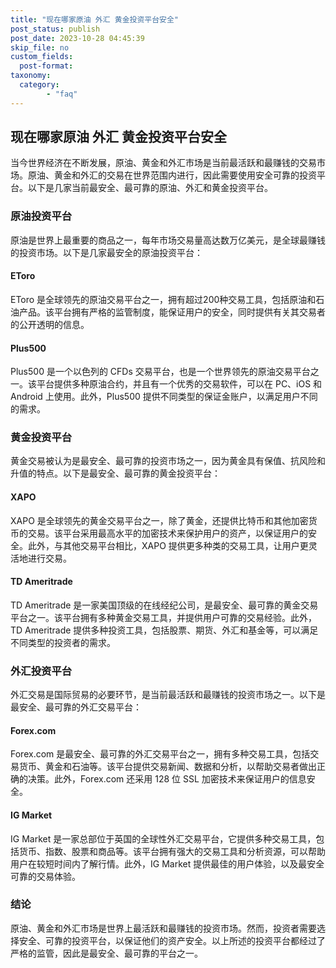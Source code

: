 ```yaml
---
title: "现在哪家原油 外汇 黄金投资平台安全"
post_status: publish
post_date: 2023-10-28 04:45:39
skip_file: no
custom_fields: 
  post-format: 
taxonomy:
  category:
        - "faq"
---
```


## 现在哪家原油 外汇 黄金投资平台安全

当今世界经济在不断发展，原油、黄金和外汇市场是当前最活跃和最赚钱的交易市场。原油、黄金和外汇的交易在世界范围内进行，因此需要使用安全可靠的投资平台。以下是几家当前最安全、最可靠的原油、外汇和黄金投资平台。

### 原油投资平台

原油是世界上最重要的商品之一，每年市场交易量高达数万亿美元，是全球最赚钱的投资市场。以下是几家最安全的原油投资平台：

#### EToro

EToro 是全球领先的原油交易平台之一，拥有超过200种交易工具，包括原油和石油产品。该平台拥有严格的监管制度，能保证用户的安全，同时提供有关其交易者的公开透明的信息。

#### Plus500

Plus500 是一个以色列的 CFDs 交易平台，也是一个世界领先的原油交易平台之一。该平台提供多种原油合约，并且有一个优秀的交易软件，可以在 PC、iOS 和 Android 上使用。此外，Plus500 提供不同类型的保证金账户，以满足用户不同的需求。

### 黄金投资平台

黄金交易被认为是最安全、最可靠的投资市场之一，因为黄金具有保值、抗风险和升值的特点。以下是最安全、最可靠的黄金投资平台：

#### XAPO

XAPO 是全球领先的黄金交易平台之一，除了黄金，还提供比特币和其他加密货币的交易。该平台采用最高水平的加密技术来保护用户的资产，以保证用户的安全。此外，与其他交易平台相比，XAPO 提供更多种类的交易工具，让用户更灵活地进行交易。

#### TD Ameritrade

TD Ameritrade 是一家美国顶级的在线经纪公司，是最安全、最可靠的黄金交易平台之一。该平台拥有多种黄金交易工具，并提供用户可靠的交易经验。此外，TD Ameritrade 提供多种投资工具，包括股票、期货、外汇和基金等，可以满足不同类型的投资者的需求。

### 外汇投资平台

外汇交易是国际贸易的必要环节，是当前最活跃和最赚钱的投资市场之一。以下是最安全、最可靠的外汇交易平台：

#### Forex.com

Forex.com 是最安全、最可靠的外汇交易平台之一，拥有多种交易工具，包括交易货币、黄金和石油等。该平台提供交易新闻、数据和分析，以帮助交易者做出正确的决策。此外，Forex.com 还采用 128 位 SSL 加密技术来保证用户的信息安全。

#### IG Market

IG Market 是一家总部位于英国的全球性外汇交易平台，它提供多种交易工具，包括货币、指数、股票和商品等。该平台拥有强大的交易工具和分析资源，可以帮助用户在较短时间内了解行情。此外，IG Market 提供最佳的用户体验，以及最安全可靠的交易体验。

### 结论

原油、黄金和外汇市场是世界上最活跃和最赚钱的投资市场。然而，投资者需要选择安全、可靠的投资平台，以保证他们的资产安全。以上所述的投资平台都经过了严格的监管，因此是最安全、最可靠的平台之一。
